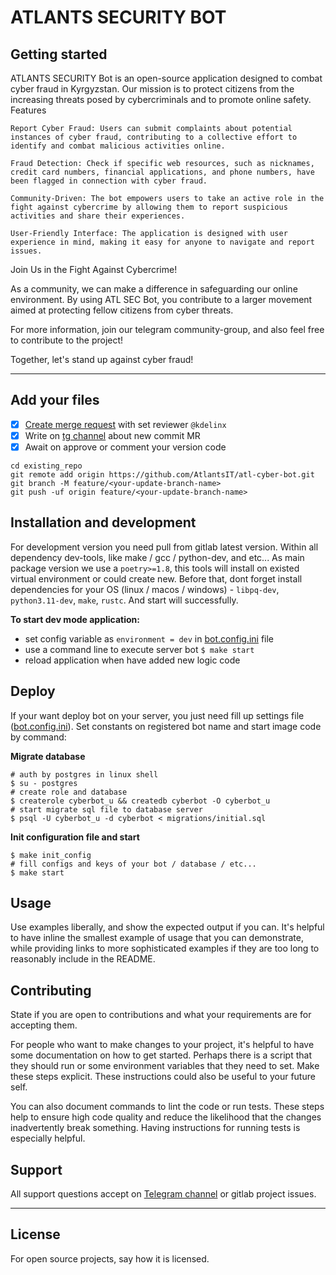 # ATLANTS SECURITY BOT


## Getting started
ATLANTS SECURITY Bot is an open-source application designed to combat cyber fraud in Kyrgyzstan. Our mission is to protect citizens from the increasing threats posed by cybercriminals and to promote online safety.
Features

    Report Cyber Fraud: Users can submit complaints about potential instances of cyber fraud, contributing to a collective effort to identify and combat malicious activities online.

    Fraud Detection: Check if specific web resources, such as nicknames, credit card numbers, financial applications, and phone numbers, have been flagged in connection with cyber fraud.

    Community-Driven: The bot empowers users to take an active role in the fight against cybercrime by allowing them to report suspicious activities and share their experiences.

    User-Friendly Interface: The application is designed with user experience in mind, making it easy for anyone to navigate and report issues.

Join Us in the Fight Against Cybercrime!

As a community, we can make a difference in safeguarding our online environment. By using ATL SEC Bot, you contribute to a larger movement aimed at protecting fellow citizens from cyber threats.

For more information, join our telegram community-group, and also feel free to contribute to the project!

Together, let's stand up against cyber fraud!

***

## Add your files

- [x] [Create merge request](https://github.com/AtlantsIT/atl-cyber-bot/pulls) with set reviewer `@kdelinx`
- [x] Write on [tg channel](https://t.me/+ztaJjDEotH5hZTQ9) about new commit MR
- [x] Await on approve or comment your version code

```
cd existing_repo
git remote add origin https://github.com/AtlantsIT/atl-cyber-bot.git
git branch -M feature/<your-update-branch-name>
git push -uf origin feature/<your-update-branch-name>
```

## Installation and development
For development version you need pull from gitlab latest version. Within all dependency dev-tools, like make / gcc / python-dev, and etc... As main package version we use a `poetry>=1.8`, this tools will install on existed virtual environment or could create new. Before that, dont forget install dependencies for your OS (linux / macos / windows) - `libpq-dev`, `python3.11-dev`, `make`, `rustc`. And start will successfully.

**To start dev mode application:**
- set config variable as `environment = dev` in [bot.config.ini](bot.config.ini) file 
- use a command line to execute server bot `$ make start`
- reload application when have added new logic code


## Deploy

If your want deploy bot on your server, you just need fill up settings file ([bot.config.ini](bot.config.ini)). 
Set constants on registered bot name and start image code by command:

**Migrate database**
```shell
# auth by postgres in linux shell
$ su - postgres
# create role and database
$ createrole cyberbot_u && createdb cyberbot -O cyberbot_u
# start migrate sql file to database server
$ psql -U cyberbot_u -d cyberbot < migrations/initial.sql
```

**Init configuration file and start**
```shell
$ make init_config
# fill configs and keys of your bot / database / etc...
$ make start
```

## Usage
Use examples liberally, and show the expected output if you can. It's helpful to have inline the smallest example of usage that you can demonstrate, while providing links to more sophisticated examples if they are too long to reasonably include in the README.

## Contributing
State if you are open to contributions and what your requirements are for accepting them.

For people who want to make changes to your project, it's helpful to have some documentation on how to get started. Perhaps there is a script that they should run or some environment variables that they need to set. Make these steps explicit. These instructions could also be useful to your future self.

You can also document commands to lint the code or run tests. These steps help to ensure high code quality and reduce the likelihood that the changes inadvertently break something. Having instructions for running tests is especially helpful.

## Support
All support questions accept on [Telegram channel](https://t.me/+ztaJjDEotH5hZTQ9) or gitlab project issues.

***

## License
For open source projects, say how it is licensed.
